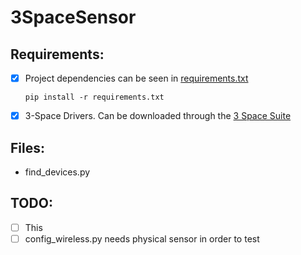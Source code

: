 # 3SpaceSensor

## Requirements:
- [x] Project dependencies can be seen in [requirements.txt](https://github.com/sulyak/3SpaceSensor/blob/master/requirements.txt)

  ```pip install -r requirements.txt```
- [x] 3-Space Drivers. Can be downloaded through the [3 Space Suite](https://yostlabs.com/yost-labs-3-space-sensor-software-suite/)
  

## Files:
  
  * find_devices.py
  

## TODO:

- [ ] This
- [ ] config_wireless.py needs physical sensor in order to test
